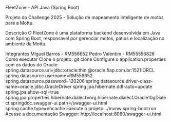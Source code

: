 FleetZone - API Java (Spring Boot)

Projeto do Challenge 2025 - Solução de mapeamento inteligente de motos para a Mottu.

Descrição
O FleetZone é uma plataforma backend desenvolvida em Java com Spring Boot, responsável por gerenciar motos, pátios e localização no ambiente da Mottu.

Integrantes
Miguel Barros - RM556652
Pedro Valentim - RM55556826
Como executar
Clone o projeto:
git clone <link-do-repositorio>
Configure o application.properties com os dados do Oracle:
spring.datasource.url=jdbc:oracle:thin:@oracle.fiap.com.br:1521:ORCL
spring.datasource.username=RM556652
spring.datasource.password=120206
spring.datasource.driver-class-name=oracle.jdbc.OracleDriver
spring.jpa.hibernate.ddl-auto=update
spring.jpa.show-sql=true
spring.jpa.properties.hibernate.dialect=org.hibernate.dialect.Oracle10gDialect
springdoc.swagger-ui.path=/swagger-ui.html
spring.cache.type=ehcache
Execute o projeto:
./mvnw spring-boot:run
Acesse a documentação Swagger:
http://localhost:8080/swagger-ui.html
